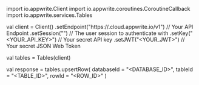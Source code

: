 import io.appwrite.Client
import io.appwrite.coroutines.CoroutineCallback
import io.appwrite.services.Tables

val client = Client()
    .setEndpoint("https://<REGION>.cloud.appwrite.io/v1") // Your API Endpoint
    .setSession("") // The user session to authenticate with
    .setKey("<YOUR_API_KEY>") // Your secret API key
    .setJWT("<YOUR_JWT>") // Your secret JSON Web Token

val tables = Tables(client)

val response = tables.upsertRow(
    databaseId = "<DATABASE_ID>",
    tableId = "<TABLE_ID>",
    rowId = "<ROW_ID>"
)
